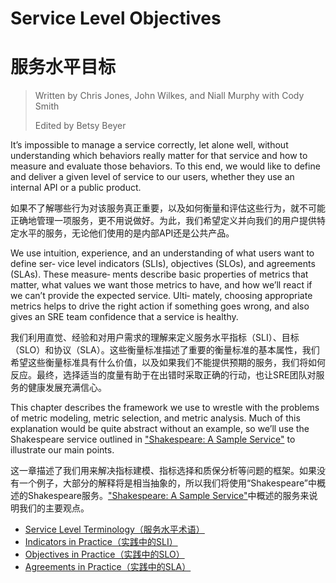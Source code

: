 # **Service Level Objectives**

# **服务水平目标**

> Written by Chris Jones, John Wilkes, and Niall Murphy with Cody Smith
>
> Edited by Betsy Beyer

It’s impossible to manage a service correctly, let alone well, without understanding which behaviors really matter for that service and how to measure and evaluate those behaviors. To this end, we would like to define and deliver a given level of service to our users, whether they use an internal API or a public product.

如果不了解哪些行为对该服务真正重要，以及如何衡量和评估这些行为，就不可能正确地管理一项服务，更不用说做好。为此，我们希望定义并向我们的用户提供特定水平的服务，无论他们使用的是内部API还是公共产品。

We use intuition, experience, and an understanding of what users want to define ser‐ vice level indicators (SLIs), objectives (SLOs), and agreements (SLAs). These measure‐ ments describe basic properties of metrics that matter, what values we want those metrics to have, and how we’ll react if we can’t provide the expected service. Ulti‐ mately, choosing appropriate metrics helps to drive the right action if something goes wrong, and also gives an SRE team confidence that a service is healthy.

我们利用直觉、经验和对用户需求的理解来定义服务水平指标（SLI）、目标（SLO）和协议（SLA）。这些衡量标准描述了重要的衡量标准的基本属性，我们希望这些衡量标准具有什么价值，以及如果我们不能提供预期的服务，我们将如何反应。最终，选择适当的度量有助于在出错时采取正确的行动，也让SRE团队对服务的健康发展充满信心。

This chapter describes the framework we use to wrestle with the problems of metric modeling, metric selection, and metric analysis. Much of this explanation would be quite abstract without an example, so we’ll use the Shakespeare service outlined in ["Shakespeare: A Sample Service"](./../../part-1/chapter-02/shakespare_a_simple_service.md) to illustrate our main points.

这一章描述了我们用来解决指标建模、指标选择和质保分析等问题的框架。如果没有一个例子，大部分的解释将是相当抽象的，所以我们将使用“Shakespeare”中概述的Shakespeare服务。["Shakespeare: A Sample Service"](./../../part-1/chapter-02/shakespare_a_simple_service.md)中概述的服务来说明我们的主要观点。

- [Service Level Terminology（服务水平术语）](service_level_terminology.md)
- [Indicators in Practice（实践中的SLI）](indicators_in_practice.md)
- [Objectives in Practice（实践中的SLO）](objectives_in_practice.md)
- [Agreements in Practice（实践中的SLA）](agreements_in_practice.md)
